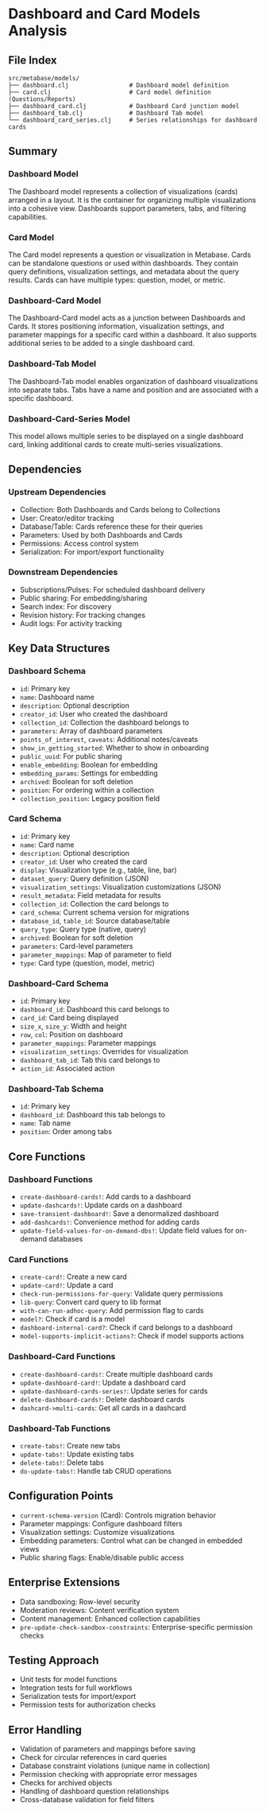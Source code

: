 # Dashboard and Card Models Analysis

## File Index
```
src/metabase/models/
├── dashboard.clj                 # Dashboard model definition
├── card.clj                      # Card model definition (Questions/Reports)
├── dashboard_card.clj            # Dashboard Card junction model
├── dashboard_tab.clj             # Dashboard Tab model
└── dashboard_card_series.clj     # Series relationships for dashboard cards
```

## Summary

### Dashboard Model
The Dashboard model represents a collection of visualizations (cards) arranged in a layout. It is the container for organizing multiple visualizations into a cohesive view. Dashboards support parameters, tabs, and filtering capabilities.

### Card Model
The Card model represents a question or visualization in Metabase. Cards can be standalone questions or used within dashboards. They contain query definitions, visualization settings, and metadata about the query results. Cards can have multiple types: question, model, or metric.

### Dashboard-Card Model
The Dashboard-Card model acts as a junction between Dashboards and Cards. It stores positioning information, visualization settings, and parameter mappings for a specific card within a dashboard. It also supports additional series to be added to a single dashboard card.

### Dashboard-Tab Model
The Dashboard-Tab model enables organization of dashboard visualizations into separate tabs. Tabs have a name and position and are associated with a specific dashboard.

### Dashboard-Card-Series Model
This model allows multiple series to be displayed on a single dashboard card, linking additional cards to create multi-series visualizations.

## Dependencies

### Upstream Dependencies
- Collection: Both Dashboards and Cards belong to Collections
- User: Creator/editor tracking
- Database/Table: Cards reference these for their queries
- Parameters: Used by both Dashboards and Cards
- Permissions: Access control system
- Serialization: For import/export functionality

### Downstream Dependencies
- Subscriptions/Pulses: For scheduled dashboard delivery
- Public sharing: For embedding/sharing
- Search index: For discovery
- Revision history: For tracking changes
- Audit logs: For activity tracking

## Key Data Structures

### Dashboard Schema
- `id`: Primary key
- `name`: Dashboard name
- `description`: Optional description
- `creator_id`: User who created the dashboard
- `collection_id`: Collection the dashboard belongs to
- `parameters`: Array of dashboard parameters
- `points_of_interest`, `caveats`: Additional notes/caveats
- `show_in_getting_started`: Whether to show in onboarding
- `public_uuid`: For public sharing
- `enable_embedding`: Boolean for embedding
- `embedding_params`: Settings for embedding
- `archived`: Boolean for soft deletion
- `position`: For ordering within a collection
- `collection_position`: Legacy position field

### Card Schema
- `id`: Primary key
- `name`: Card name
- `description`: Optional description
- `creator_id`: User who created the card
- `display`: Visualization type (e.g., table, line, bar)
- `dataset_query`: Query definition (JSON)
- `visualization_settings`: Visualization customizations (JSON)
- `result_metadata`: Field metadata for results
- `collection_id`: Collection the card belongs to
- `card_schema`: Current schema version for migrations
- `database_id`, `table_id`: Source database/table
- `query_type`: Query type (native, query)
- `archived`: Boolean for soft deletion
- `parameters`: Card-level parameters
- `parameter_mappings`: Map of parameter to field
- `type`: Card type (question, model, metric)

### Dashboard-Card Schema
- `id`: Primary key
- `dashboard_id`: Dashboard this card belongs to
- `card_id`: Card being displayed
- `size_x`, `size_y`: Width and height
- `row`, `col`: Position on dashboard
- `parameter_mappings`: Parameter mappings
- `visualization_settings`: Overrides for visualization
- `dashboard_tab_id`: Tab this card belongs to
- `action_id`: Associated action

### Dashboard-Tab Schema
- `id`: Primary key
- `dashboard_id`: Dashboard this tab belongs to
- `name`: Tab name
- `position`: Order among tabs

## Core Functions

### Dashboard Functions
- `create-dashboard-cards!`: Add cards to a dashboard
- `update-dashcards!`: Update cards on a dashboard
- `save-transient-dashboard!`: Save a denormalized dashboard
- `add-dashcards!`: Convenience method for adding cards
- `update-field-values-for-on-demand-dbs!`: Update field values for on-demand databases

### Card Functions
- `create-card!`: Create a new card
- `update-card!`: Update a card
- `check-run-permissions-for-query`: Validate query permissions
- `lib-query`: Convert card query to lib format
- `with-can-run-adhoc-query`: Add permission flag to cards
- `model?`: Check if card is a model
- `dashboard-internal-card?`: Check if card belongs to a dashboard
- `model-supports-implicit-actions?`: Check if model supports actions

### Dashboard-Card Functions
- `create-dashboard-cards!`: Create multiple dashboard cards
- `update-dashboard-card!`: Update a dashboard card
- `update-dashboard-cards-series!`: Update series for cards
- `delete-dashboard-cards!`: Delete dashboard cards
- `dashcard->multi-cards`: Get all cards in a dashcard

### Dashboard-Tab Functions
- `create-tabs!`: Create new tabs
- `update-tabs!`: Update existing tabs
- `delete-tabs!`: Delete tabs
- `do-update-tabs!`: Handle tab CRUD operations

## Configuration Points
- `current-schema-version` (Card): Controls migration behavior
- Parameter mappings: Configure dashboard filters
- Visualization settings: Customize visualizations
- Embedding parameters: Control what can be changed in embedded views
- Public sharing flags: Enable/disable public access

## Enterprise Extensions
- Data sandboxing: Row-level security
- Moderation reviews: Content verification system
- Content management: Enhanced collection capabilities
- `pre-update-check-sandbox-constraints`: Enterprise-specific permission checks

## Testing Approach
- Unit tests for model functions
- Integration tests for full workflows
- Serialization tests for import/export
- Permission tests for authorization checks

## Error Handling
- Validation of parameters and mappings before saving
- Check for circular references in card queries
- Database constraint violations (unique name in collection)
- Permission checking with appropriate error messages
- Checks for archived objects
- Handling of dashboard question relationships
- Cross-database validation for field filters